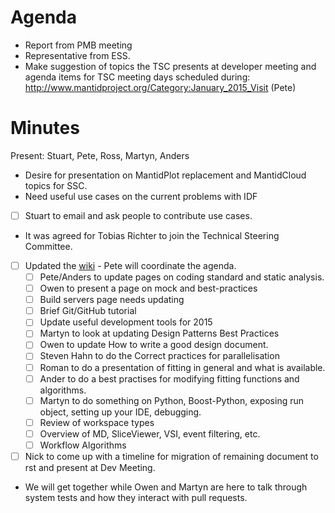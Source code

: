 Agenda
======

* Report from PMB meeting
* Representative from ESS.
* Make suggestion of topics the TSC presents at developer meeting and agenda items for TSC meeting days scheduled during: http://www.mantidproject.org/Category:January_2015_Visit (Pete)


Minutes
=======

Present: Stuart, Pete, Ross, Martyn, Anders

* Desire for presentation on MantidPlot replacement and MantidCloud topics for SSC.  
* Need useful use cases on the current problems with IDF
 * [ ] Stuart to email and ask people to contribute use cases. 
* It was agreed for Tobias Richter to join the Technical Steering Committee.
* [ ] Updated the [wiki](http://www.mantidproject.org/Category:Workshop2015) - Pete will coordinate the agenda.
  * [ ] Pete/Anders to update pages on coding standard and static analysis.
  * [ ] Owen to present a page on mock and best-practices
  * [ ] Build servers page needs updating
  * [ ] Brief Git/GitHub tutorial
  * [ ] Update useful development tools for 2015
  * [ ] Martyn to look at updating Design Patterns Best Practices
  * [ ] Owen to update How to write a good design document.
  * [ ] Steven Hahn to do the Correct practices for parallelisation
  * [ ] Roman to do a presentation of fitting in general and what is available.
  * [ ] Ander to do a best practises for modifying fitting functions and algorithms.
  * [ ] Martyn to do something on Python, Boost-Python, exposing run object, setting up your IDE, debugging.
  * [ ] Review of workspace types
  * [ ] Overview of MD, SliceViewer, VSI, event filtering, etc.
  * [ ] Workflow Algorithms
* [ ] Nick to come up with a timeline for migration of remaining document to rst and present at Dev Meeting.
* We will get together while Owen and Martyn are here to talk through system tests and how they interact with pull requests.
